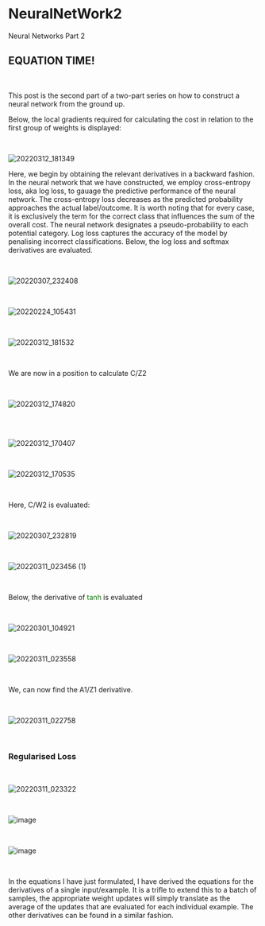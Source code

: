 # NeuralNetWork2
Neural Networks Part 2

<h2>EQUATION TIME!</h2>
<br>
 


This post is the second part of a two-part series on how to construct a neural network from the ground up.

Below, the local gradients required for calculating the cost in relation to the first group of weights is displayed:

<br>

![20220312_181349](https://user-images.githubusercontent.com/81494595/158041789-feaa74d8-0a9b-4684-a00b-cd53af4e6a1a.jpg)


Here, we begin by obtaining the relevant derivatives in a backward fashion. In the neural network that we have constructed, we employ cross-entropy loss, aka log loss, to gauage the predictive performance of the neural network. The cross-entropy loss decreases as the predicted probability approaches the actual label/outcome. It is worth noting that for every case, it is exclusively the term for the correct class that influences the sum of the overall cost. The neural network designates a pseudo-probability to each potential category. Log loss captures the accuracy of the model by penalising incorrect classifications. Below, the log loss and softmax derivatives are evaluated.



<br>


![20220307_232408](https://user-images.githubusercontent.com/81494595/157572621-35831cbc-2fec-4aad-843e-40c0016f3819.jpg)

<br>

![20220224_105431](https://user-images.githubusercontent.com/81494595/157787880-90d50e9e-f89e-40e2-b7bc-6806425df7f5.jpg)


<br>


![20220312_181532](https://user-images.githubusercontent.com/81494595/158041887-982a243c-055a-4d43-8c2d-1cabb6e09332.jpg)



<br>


We are now in a position to calculate C/Z2


<br>


![20220312_174820](https://user-images.githubusercontent.com/81494595/158042022-a000b0fd-8a22-4f53-a220-9c2cf655dabe.jpg)



<br>




<br>



![20220312_170407](https://user-images.githubusercontent.com/81494595/158028310-6b19d665-b220-43e7-97fc-a6eb0d348c77.jpg)



<br>


![20220312_170535](https://user-images.githubusercontent.com/81494595/158028394-e2182fbc-ffe4-42ab-9e14-e4dab87e3b2b.jpg)


<br>



Here, C/W2 is evaluated:


<br>


![20220307_232819](https://user-images.githubusercontent.com/81494595/158026234-57b83e42-b2f4-46b1-a4f3-9c2e7653ad26.jpg)


<br>




![20220311_023456 (1)](https://user-images.githubusercontent.com/81494595/158026835-cc77f932-4cdb-4ce7-a13a-c950c448ad8f.jpg)






<br>




Below, the derivative of <span style ="color: green ; ">tanh</span> is evaluated



<br>



![20220301_104921](https://user-images.githubusercontent.com/81494595/157793955-e9401715-078d-4249-811e-58e914694541.jpg)



<br>



![20220311_023558](https://user-images.githubusercontent.com/81494595/157793227-7c7bdf6e-da40-4778-b491-dac26101a5cc.jpg)



<br>



We, can now find the A1/Z1 derivative.



<br>



![20220311_022758](https://user-images.githubusercontent.com/81494595/157794420-854d4f6b-b6c1-4c3d-84a7-84e33a5243e2.jpg)



<br>



<h3>Regularised Loss</h3>



<br>



![20220311_023322](https://user-images.githubusercontent.com/81494595/157794893-185a49da-f2db-416a-b540-50e72d5d69f8.jpg)



<br>


![image](https://user-images.githubusercontent.com/81494595/157795089-e6ad1fda-2883-4f69-8e82-a0583b1c7b15.png)



<br>


![image](https://user-images.githubusercontent.com/81494595/157795288-3f823ae6-ef9e-4354-90dd-05bc912bf1fc.png)



<br>

In the equations I have just formulated, I have derived the equations for the derivatives of a single input/example. It is a trifle to extend this to a batch of samples, the appropriate weight updates will simply translate as the average of the updates that are evaluated for each individual example. The other derivatives can be found in a similar fashion.

